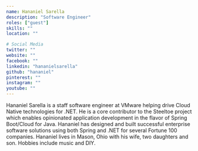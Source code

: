 ```yaml
---
name: Hananiel Sarella
description: "Software Engineer"
roles: ["guest"]
skills: ""
location: ""

# Social Media
twitter: ""
website: ""
facebook: ""
linkedin: "hananielsarella"
github: "hananiel"
pinterest: ""
instagram: ""
youtube: ""
---
```

Hananiel Sarella is a staff software engineer at VMware helping drive Cloud Native technologies for .NET. He is a core contributor to the Steeltoe project which enables opinionated application development in the flavor of Spring Boot/Cloud for Java. Hananiel has designed and built successful enterprise software solutions using both Spring and .NET for several Fortune 100 companies. Hananiel lives in Mason, Ohio with his wife, two daughters and son. Hobbies include music and DIY.

<!--more-->
